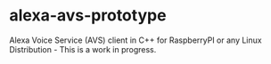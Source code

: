 # alexa-avs-prototype
Alexa Voice Service (AVS) client in C++ for RaspberryPI or any Linux Distribution -  This is a work in progress.
